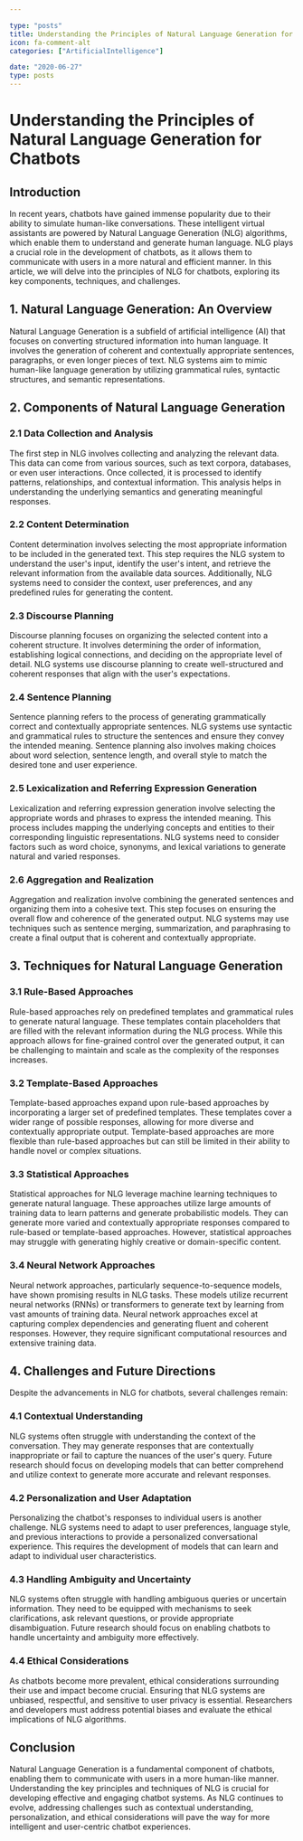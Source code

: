 ```yaml
---

type: "posts"
title: Understanding the Principles of Natural Language Generation for Chatbots
icon: fa-comment-alt
categories: ["ArtificialIntelligence"]

date: "2020-06-27"
type: posts
---
```





# Understanding the Principles of Natural Language Generation for Chatbots

## Introduction

In recent years, chatbots have gained immense popularity due to their ability to simulate human-like conversations. These intelligent virtual assistants are powered by Natural Language Generation (NLG) algorithms, which enable them to understand and generate human language. NLG plays a crucial role in the development of chatbots, as it allows them to communicate with users in a more natural and efficient manner. In this article, we will delve into the principles of NLG for chatbots, exploring its key components, techniques, and challenges.

## 1. Natural Language Generation: An Overview

Natural Language Generation is a subfield of artificial intelligence (AI) that focuses on converting structured information into human language. It involves the generation of coherent and contextually appropriate sentences, paragraphs, or even longer pieces of text. NLG systems aim to mimic human-like language generation by utilizing grammatical rules, syntactic structures, and semantic representations.

## 2. Components of Natural Language Generation

### 2.1 Data Collection and Analysis

The first step in NLG involves collecting and analyzing the relevant data. This data can come from various sources, such as text corpora, databases, or even user interactions. Once collected, it is processed to identify patterns, relationships, and contextual information. This analysis helps in understanding the underlying semantics and generating meaningful responses.

### 2.2 Content Determination

Content determination involves selecting the most appropriate information to be included in the generated text. This step requires the NLG system to understand the user's input, identify the user's intent, and retrieve the relevant information from the available data sources. Additionally, NLG systems need to consider the context, user preferences, and any predefined rules for generating the content.

### 2.3 Discourse Planning

Discourse planning focuses on organizing the selected content into a coherent structure. It involves determining the order of information, establishing logical connections, and deciding on the appropriate level of detail. NLG systems use discourse planning to create well-structured and coherent responses that align with the user's expectations.

### 2.4 Sentence Planning

Sentence planning refers to the process of generating grammatically correct and contextually appropriate sentences. NLG systems use syntactic and grammatical rules to structure the sentences and ensure they convey the intended meaning. Sentence planning also involves making choices about word selection, sentence length, and overall style to match the desired tone and user experience.

### 2.5 Lexicalization and Referring Expression Generation

Lexicalization and referring expression generation involve selecting the appropriate words and phrases to express the intended meaning. This process includes mapping the underlying concepts and entities to their corresponding linguistic representations. NLG systems need to consider factors such as word choice, synonyms, and lexical variations to generate natural and varied responses.

### 2.6 Aggregation and Realization

Aggregation and realization involve combining the generated sentences and organizing them into a cohesive text. This step focuses on ensuring the overall flow and coherence of the generated output. NLG systems may use techniques such as sentence merging, summarization, and paraphrasing to create a final output that is coherent and contextually appropriate.

## 3. Techniques for Natural Language Generation

### 3.1 Rule-Based Approaches

Rule-based approaches rely on predefined templates and grammatical rules to generate natural language. These templates contain placeholders that are filled with the relevant information during the NLG process. While this approach allows for fine-grained control over the generated output, it can be challenging to maintain and scale as the complexity of the responses increases.

### 3.2 Template-Based Approaches

Template-based approaches expand upon rule-based approaches by incorporating a larger set of predefined templates. These templates cover a wider range of possible responses, allowing for more diverse and contextually appropriate output. Template-based approaches are more flexible than rule-based approaches but can still be limited in their ability to handle novel or complex situations.

### 3.3 Statistical Approaches

Statistical approaches for NLG leverage machine learning techniques to generate natural language. These approaches utilize large amounts of training data to learn patterns and generate probabilistic models. They can generate more varied and contextually appropriate responses compared to rule-based or template-based approaches. However, statistical approaches may struggle with generating highly creative or domain-specific content.

### 3.4 Neural Network Approaches

Neural network approaches, particularly sequence-to-sequence models, have shown promising results in NLG tasks. These models utilize recurrent neural networks (RNNs) or transformers to generate text by learning from vast amounts of training data. Neural network approaches excel at capturing complex dependencies and generating fluent and coherent responses. However, they require significant computational resources and extensive training data.

## 4. Challenges and Future Directions

Despite the advancements in NLG for chatbots, several challenges remain:

### 4.1 Contextual Understanding

NLG systems often struggle with understanding the context of the conversation. They may generate responses that are contextually inappropriate or fail to capture the nuances of the user's query. Future research should focus on developing models that can better comprehend and utilize context to generate more accurate and relevant responses.

### 4.2 Personalization and User Adaptation

Personalizing the chatbot's responses to individual users is another challenge. NLG systems need to adapt to user preferences, language style, and previous interactions to provide a personalized conversational experience. This requires the development of models that can learn and adapt to individual user characteristics.

### 4.3 Handling Ambiguity and Uncertainty

NLG systems often struggle with handling ambiguous queries or uncertain information. They need to be equipped with mechanisms to seek clarifications, ask relevant questions, or provide appropriate disambiguation. Future research should focus on enabling chatbots to handle uncertainty and ambiguity more effectively.

### 4.4 Ethical Considerations

As chatbots become more prevalent, ethical considerations surrounding their use and impact become crucial. Ensuring that NLG systems are unbiased, respectful, and sensitive to user privacy is essential. Researchers and developers must address potential biases and evaluate the ethical implications of NLG algorithms.

## Conclusion

Natural Language Generation is a fundamental component of chatbots, enabling them to communicate with users in a more human-like manner. Understanding the key principles and techniques of NLG is crucial for developing effective and engaging chatbot systems. As NLG continues to evolve, addressing challenges such as contextual understanding, personalization, and ethical considerations will pave the way for more intelligent and user-centric chatbot experiences.